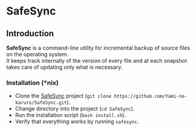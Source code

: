 # SafeSync

## Introduction

**SafeSync** is a command-line utility for incremental backup of source files on the operating system.  
It keeps track internally of the version of every file and at each snapshot takes care of updating only what is necessary.

### Installation (*nix)

- Clone the [SafeSync](https://github.com/Yami-no-karuro/SafeSync.git) project (`git clone https://github.com/Yami-no-karuro/SafeSync.git`).
- Change directory into the project (`cd SafeSync`).
- Run the installation script (`bash install.sh`).
- Verify that everything works by running `safesync`.

